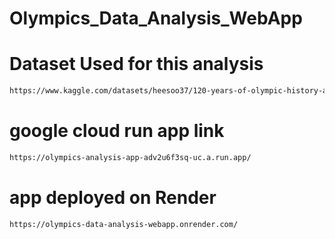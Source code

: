 # Olympics_Data_Analysis_WebApp

# Dataset Used for this analysis
```bash
https://www.kaggle.com/datasets/heesoo37/120-years-of-olympic-history-athletes-and-results
```

# google cloud run app link
```bash
https://olympics-analysis-app-adv2u6f3sq-uc.a.run.app/
```

# app deployed on Render 
```bash
https://olympics-data-analysis-webapp.onrender.com/
```